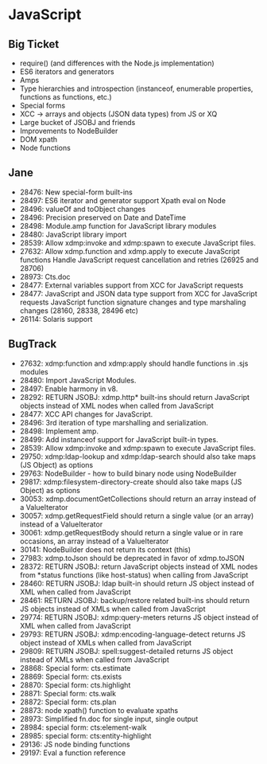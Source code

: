 # JavaScript
## Big Ticket
* require() (and differences with the Node.js implementation)
* ES6 iterators and generators
* Amps
* Type hierarchies and introspection (instanceof, enumerable properties, functions as functions, etc.)
* Special forms
* XCC -> arrays and objects (JSON data types) from JS or XQ
* Large bucket of JSOBJ and friends
* Improvements to NodeBuilder
* DOM xpath
* Node functions

## Jane
* 28476: New special-form built-ins 
* 28497: ES6 iterator and generator support 
Xpath eval on Node
* 28496: valueOf and toObject changes 
* 28496: Precision preserved on Date and DateTime 
* 28498: Module.amp function for JavaScript library modules 
* 28480: JavaScript library import 
* 28539: Allow xdmp:invoke and xdmp:spawn to execute JavaScript files. 
* 27632: Allow xdmp.function and xdmp.apply to execute JavaScript functions 
Handle JavaScript request cancellation and retries (26925 and 28706)
* 28973: Cts.doc 
* 28477: External variables support from XCC for JavaScript requests 
* 28477: JavaScript and JSON data type support from XCC for JavaScript requests 
JavaScript function signature changes and type marshaling changes (28160, 28338, 28496 etc)
* 26114: Solaris support 



## BugTrack
* 27632: xdmp:function and xdmp:apply should handle functions in .sjs modules
* 28480: Import JavaScript Modules.
* 28497: Enable harmony in v8.
* 28292: RETURN JSOBJ: xdmp.http* built-ins should return JavaScript objects instead of XML nodes when called from JavaScript
* 28477: XCC API changes for JavaScript.
* 28496: 3rd iteration of type marshalling and serialization.
* 28498: Implement amp.
* 28499: Add instanceof support for JavaScript built-in types.
* 28539: Allow xdmp:invoke and xdmp:spawn to execute JavaScript files.
* 29750: xdmp:ldap-lookup and xdmp:ldap-search should also take maps (JS Object) as options
* 29763: NodeBuilder - how to build binary node using NodeBuilder
* 29817: xdmp:filesystem-directory-create should also take maps (JS Object) as options
* 30053: xdmp.documentGetCollections should return an array instead of a ValueIterator
* 30057: xdmp.getRequestField should return a single value (or an array) instead of a ValueIterator
* 30061: xdmp.getRequestBody should return a single value or in rare occasions, an array instead of a ValueIterator
* 30141: NodeBuilder does not return its context (this)
* 27983: xdmp.toJson should be deprecated in favor of xdmp.toJSON
* 28372: RETURN JSOBJ: return JavaScript objects instead of XML nodes from *status functions (like host-status) when calling from JavaScript
* 28460: RETURN JSOBJ: ldap built-in should return JS object instead of XML when called from JavaScript
* 28461: RETURN JSOBJ: backup/restore related built-ins should return JS objects instead of XMLs when called from JavaScript
* 29774: RETURN JSOBJ: xdmp:query-meters returns JS object instead of XML when called from JavaScript
* 29793: RETURN JSOBJ: xdmp:encoding-language-detect returns JS object instead of XMLs when called from JavaScript
* 29809: RETURN JSOBJ: spell:suggest-detailed returns JS object instead of XMLs when called from JavaScript
* 28868: Special form: cts.estimate
* 28869: Special form: cts.exists
* 28870: Special form: cts.highlight
* 28871: Special form: cts.walk
* 28872: Special form: cts.plan
* 28873: node xpath() function to evaluate xpaths
* 28973: Simplified fn.doc for single input, single output
* 28984: special form: cts:element-walk
* 28985: special form: cts:entity-highlight
* 29136: JS node binding functions
* 29197: Eval a function reference
